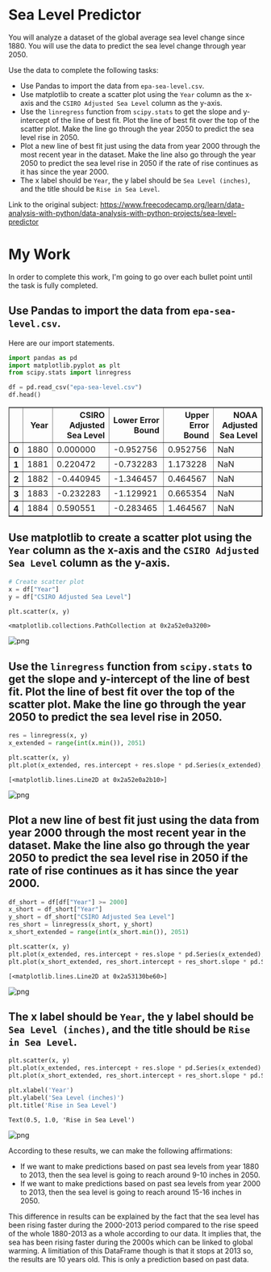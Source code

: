 # Sea Level Predictor
You will analyze a dataset of the global average sea level change since 1880. You will use the data to predict the sea level change through year 2050.

Use the data to complete the following tasks:

-   Use Pandas to import the data from  `epa-sea-level.csv`.
-   Use matplotlib to create a scatter plot using the  `Year`  column as the x-axis and the  `CSIRO Adjusted Sea Level`  column as the y-axis.
-   Use the  `linregress`  function from  `scipy.stats`  to get the slope and y-intercept of the line of best fit. Plot the line of best fit over the top of the scatter plot. Make the line go through the year 2050 to predict the sea level rise in 2050.
-   Plot a new line of best fit just using the data from year 2000 through the most recent year in the dataset. Make the line also go through the year 2050 to predict the sea level rise in 2050 if the rate of rise continues as it has since the year 2000.
-   The x label should be  `Year`, the y label should be  `Sea Level (inches)`, and the title should be  `Rise in Sea Level`.

Link to the original subject: https://www.freecodecamp.org/learn/data-analysis-with-python/data-analysis-with-python-projects/sea-level-predictor

# My Work
In order to complete this work, I'm going to go over each bullet point until the task is fully completed.

## Use Pandas to import the data from  `epa-sea-level.csv`.
Here are our import statements.


```python
import pandas as pd
import matplotlib.pyplot as plt
from scipy.stats import linregress

df = pd.read_csv("epa-sea-level.csv")
df.head()
```




<div>
<style scoped>
    .dataframe tbody tr th:only-of-type {
        vertical-align: middle;
    }

    .dataframe tbody tr th {
        vertical-align: top;
    }

    .dataframe thead th {
        text-align: right;
    }
</style>
<table border="1" class="dataframe">
  <thead>
    <tr style="text-align: right;">
      <th></th>
      <th>Year</th>
      <th>CSIRO Adjusted Sea Level</th>
      <th>Lower Error Bound</th>
      <th>Upper Error Bound</th>
      <th>NOAA Adjusted Sea Level</th>
    </tr>
  </thead>
  <tbody>
    <tr>
      <th>0</th>
      <td>1880</td>
      <td>0.000000</td>
      <td>-0.952756</td>
      <td>0.952756</td>
      <td>NaN</td>
    </tr>
    <tr>
      <th>1</th>
      <td>1881</td>
      <td>0.220472</td>
      <td>-0.732283</td>
      <td>1.173228</td>
      <td>NaN</td>
    </tr>
    <tr>
      <th>2</th>
      <td>1882</td>
      <td>-0.440945</td>
      <td>-1.346457</td>
      <td>0.464567</td>
      <td>NaN</td>
    </tr>
    <tr>
      <th>3</th>
      <td>1883</td>
      <td>-0.232283</td>
      <td>-1.129921</td>
      <td>0.665354</td>
      <td>NaN</td>
    </tr>
    <tr>
      <th>4</th>
      <td>1884</td>
      <td>0.590551</td>
      <td>-0.283465</td>
      <td>1.464567</td>
      <td>NaN</td>
    </tr>
  </tbody>
</table>
</div>



## Use matplotlib to create a scatter plot using the  `Year`  column as the x-axis and the  `CSIRO Adjusted Sea Level`  column as the y-axis.


```python
# Create scatter plot
x = df["Year"]
y = df["CSIRO Adjusted Sea Level"]

plt.scatter(x, y)
```




    <matplotlib.collections.PathCollection at 0x2a52e0a3200>




    
![png](output_4_1.png)
    


## Use the  `linregress`  function from  `scipy.stats`  to get the slope and y-intercept of the line of best fit. Plot the line of best fit over the top of the scatter plot. Make the line go through the year 2050 to predict the sea level rise in 2050.


```python
res = linregress(x, y)
x_extended = range(int(x.min()), 2051)

plt.scatter(x, y)
plt.plot(x_extended, res.intercept + res.slope * pd.Series(x_extended), 'r')
```




    [<matplotlib.lines.Line2D at 0x2a52e0a2b10>]




    
![png](output_6_1.png)
    


## Plot a new line of best fit just using the data from year 2000 through the most recent year in the dataset. Make the line also go through the year 2050 to predict the sea level rise in 2050 if the rate of rise continues as it has since the year 2000.


```python
df_short = df[df["Year"] >= 2000]
x_short = df_short["Year"]
y_short = df_short["CSIRO Adjusted Sea Level"]
res_short = linregress(x_short, y_short)
x_short_extended = range(int(x_short.min()), 2051)

plt.scatter(x, y)
plt.plot(x_extended, res.intercept + res.slope * pd.Series(x_extended), 'r')
plt.plot(x_short_extended, res_short.intercept + res_short.slope * pd.Series(x_short_extended), 'r')
```




    [<matplotlib.lines.Line2D at 0x2a53130be60>]




    
![png](output_8_1.png)
    


## The x label should be  `Year`, the y label should be  `Sea Level (inches)`, and the title should be  `Rise in Sea Level`.


```python
plt.scatter(x, y)
plt.plot(x_extended, res.intercept + res.slope * pd.Series(x_extended), 'r')
plt.plot(x_short_extended, res_short.intercept + res_short.slope * pd.Series(x_short_extended), 'r')

plt.xlabel('Year')
plt.ylabel('Sea Level (inches)')
plt.title('Rise in Sea Level')
```




    Text(0.5, 1.0, 'Rise in Sea Level')




    
![png](output_10_1.png)
    


According to these results, we can make the following affirmations:

- If we want to make predictions based on past sea levels from year 1880 to 2013, then the sea level is going to reach around 9-10 inches in 2050.
- If we want to make predictions based on past sea levels from year 2000 to 2013, then the sea level is going to reach around 15-16 inches in 2050.

This difference in results can be explained by the fact that the sea level has been rising faster during the 2000-2013 period compared to the rise speed of the whole 1880-2013 as a whole according to our data. It implies that, the sea has been rising faster during the 2000s which can be linked to global warming. A limitiation of this DataFrame though is that it stops at 2013 so, the results are 10 years old. This is only a prediction based on past data.
